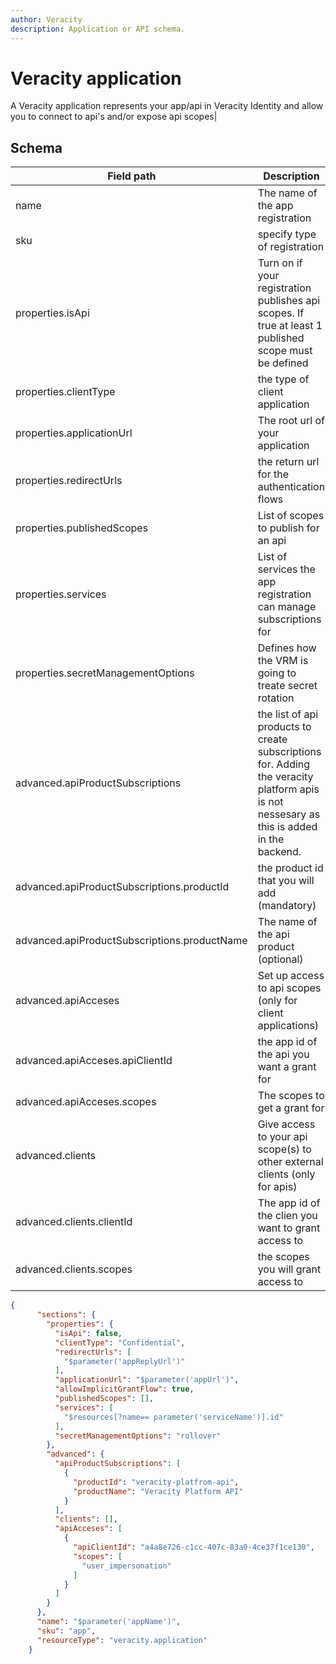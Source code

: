 ```yaml
---
author: Veracity
description: Application or API schema.
---
```


# Veracity application

A Veracity application represents your app/api in Veracity Identity and allow you to connect to api's and/or expose api scopes|

## Schema

|Field path|Description|accepted values|
|----------|-----------|---------------|
|name|The name of the app registration||
|sku|specify type of registration|app/api/app;api|
|properties.isApi|Turn on if your registration publishes api scopes. If true at least 1 published scope must be defined|true/false|
|properties.clientType|the type of client application|None/Confidential/Public/Spa/ClientCredential/Native|
|properties.applicationUrl|The root url of your application||
|properties.redirectUrls|the return url for the authentication flows||
|properties.publishedScopes|List of scopes to publish for an api||
|properties.services|List of services the app registration can manage subscriptions for||
|properties.secretManagementOptions|Defines how the VRM is going to treate secret rotation|none/rollover/onlyIfEmpty|
|advanced.apiProductSubscriptions|the list of api products to create subscriptions for. Adding the veracity platform apis is not nessesary as this is added in the backend.||
|advanced.apiProductSubscriptions.productId|the product id that you will add (mandatory)||
|advanced.apiProductSubscriptions.productName|The name of the api product (optional)||
|advanced.apiAcceses|Set up access to api scopes (only for client applications)||
|advanced.apiAcceses.apiClientId|the app id of the api you want a grant for||
|advanced.apiAcceses.scopes|The scopes to get a grant for||
|advanced.clients|Give access to your api scope(s) to other external clients (only for apis)||
|advanced.clients.clientId|The app id of the clien you want to grant access to||
|advanced.clients.scopes|the scopes you will grant access to||

```json
{
      "sections": {
        "properties": {
          "isApi": false,
          "clientType": "Confidential",
          "redirectUrls": [
            "$parameter('appReplyUrl')"
          ],
          "applicationUrl": "$parameter('appUrl')",
          "allowImplicitGrantFlow": true,
          "publishedScopes": [],
          "services": [
            "$resources[?name== parameter('serviceName')].id"
          ],
          "secretManagementOptions": "rollover"
        },
        "advanced": {
          "apiProductSubscriptions": [
            {
              "productId": "veracity-platfrom-api",
              "productName": "Veracity Platform API"
            }
          ],
          "clients": [],
          "apiAcceses": [
            {
              "apiClientId": "a4a8e726-c1cc-407c-83a0-4ce37f1ce130",
              "scopes": [
                "user_impersonation"
              ]
            }
          ]
        }
      },
      "name": "$parameter('appName')",
      "sku": "app",
      "resourceType": "veracity.application"
    } 
```